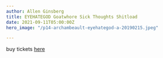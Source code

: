 ```yaml
---
author: Allen Ginsberg
title: EYEHATEGOD Goatwhore Sick Thoughts Shitload
date: 2021-09-11T05:00:00Z
hero_image: "/p14-archambeault-eyehategod-a-20190215.jpeg"

---
```

buy tickets [here](https://holdmyticket.com/event/374910)